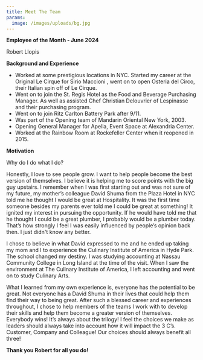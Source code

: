 ```yaml
---
title: Meet The Team
params:
  image: /images/uploads/bg.jpg
---
```

**Employee of the Month - June 2024**

Robert Llopis

**Background and Experience**

* Worked at some prestigious locations in NYC. Started my career at the Original Le Cirque for Sirio Maccioni , went on to open Osteria del Circo, their Italian spin off of Le Cirque.
* Went on to join the St. Regis Hotel as the Food and Beverage Purchasing Manager. As well as assisted  Chef Christian Delouvrier of Lespinasse and their purchasing program.
* Went on to join Ritz Carlton Battery Park after 9/11. 
* Was part of the Opening team of Mandarin Oriental New York, 2003.
* Opening General Manager for Apella, Event Space at Alexandria Center.
* Worked at the Rainbow Room at Rockefeller Center when it reopened in 2015. 

**Motivation**

Why do I do what I do? 

Honestly, I love to see people grow. I want to help people become the best version of themselves. I believe it is helping me to score points with the big guy upstairs. I remember when I was first starting out and was not sure of my future, my mother’s colleague David Shuma from the Plaza Hotel in NYC told me he thought I would be great at Hospitality. It was the first time someone besides my parents ever told me I could be great at something! It ignited my interest in pursuing the opportunity. If he would have told me that he thought I could be a great plumber, I probably would be a plumber today.  That’s how strongly I feel I was easily  influenced by people’s opinion back then. I just didn't know any better.  

I chose to believe in what David  expressed to me and he ended up taking my mom and  I to experience the Culinary Institute of America in Hyde Park.  The school changed my destiny.  I was studying accounting at Nassau  Community  College in Long Island at the time of the visit. When I saw the environment at The Culinary Institute of America, I left accounting and went on to study Culinary Arts. 

What I learned from my own experience is, everyone has the potential to be great. Not everyone has a David Shuma in their lives that could help them find their way to being great.  After such a blessed career and experiences throughout, I chose to help members of the teams I work with to develop their skills and help them become a greater version of themselves. Everybody wins!  It’s always about the trilogy!  I feel the choices we make as leaders should always take into account how it will impact the 3 C’s.  Customer, Company  and Colleague!  Our choices should always benefit all three!

**Thank you Robert for all you do!**
